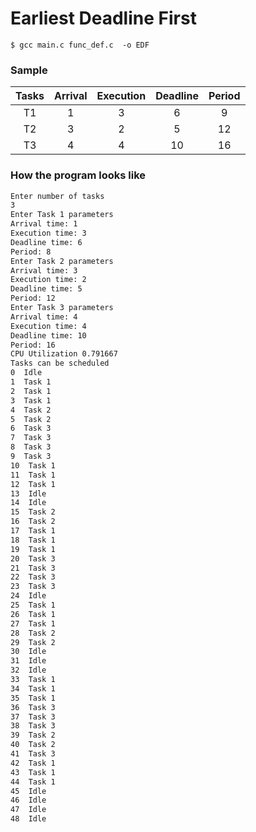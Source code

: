 # Earliest Deadline First




```
$ gcc main.c func_def.c  -o EDF
```

### Sample

| Tasks | Arrival	| Execution  |  Deadline | Period |  
|:-----:|:---------:|:----------:|:---------:|:-------:
|T1	    |   1		|	  3 	 |	6        |   9    |
|T2	    |   3		|	  2 	 |	5        |   12   |
|T3	    |   4		|	  4 	 |	10       |   16   |



### How the program looks like
```bash
Enter number of tasks
3
Enter Task 1 parameters
Arrival time: 1
Execution time: 3
Deadline time: 6
Period: 8
Enter Task 2 parameters
Arrival time: 3
Execution time: 2
Deadline time: 5
Period: 12
Enter Task 3 parameters
Arrival time: 4
Execution time: 4
Deadline time: 10
Period: 16
CPU Utilization 0.791667
Tasks can be scheduled
0  Idle
1  Task 1
2  Task 1
3  Task 1
4  Task 2
5  Task 2
6  Task 3
7  Task 3
8  Task 3
9  Task 3
10  Task 1
11  Task 1
12  Task 1
13  Idle
14  Idle
15  Task 2
16  Task 2
17  Task 1
18  Task 1
19  Task 1
20  Task 3
21  Task 3
22  Task 3
23  Task 3
24  Idle
25  Task 1
26  Task 1
27  Task 1
28  Task 2
29  Task 2
30  Idle
31  Idle
32  Idle
33  Task 1
34  Task 1
35  Task 1
36  Task 3
37  Task 3
38  Task 3
39  Task 2
40  Task 2
41  Task 3
42  Task 1
43  Task 1
44  Task 1
45  Idle
46  Idle
47  Idle
48  Idle
```
